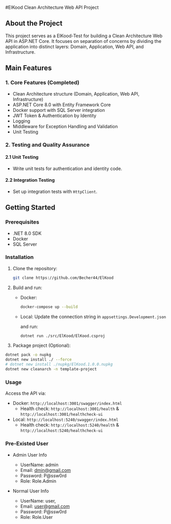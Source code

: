 #ElKood Clean Architecture Web API Project

## About the Project

This project serves as a ElKood-Test for building a Clean Architecture Web API in ASP.NET Core. It focuses on separation of concerns by dividing the application into distinct layers: Domain, Application, Web API, and Infrastructure.

## Main Features

### **1. Core Features (Completed)**

- Clean Architecture structure (Domain, Application, Web API, Infrastructure)
- ASP.NET Core 8.0 with Entity Framework Core
- Docker support with SQL Server integration
- JWT Token & Authentication by Identity
- Logging
- Middleware for Exception Handling and Validation
- Unit Testing

### **2. Testing and Quality Assurance**

#### **2.1 Unit Testing**

- Write unit tests for authentication and identity code.

#### **2.2 Integration Testing**

- Set up integration tests with `HttpClient`.


## Getting Started

### Prerequisites

- .NET 8.0 SDK
- Docker
- SQL Server

### Installation

1. Clone the repository:

    ```bash
    git clone https://github.com/Becher44/ElKood    
    ```

2. Build and run:

   - Docker:

     ```bash
     docker-compose up --build
     ```

   - Local: Update the connection string in `appsettings.Development.json`

     and run:

     ```bash
     dotnet run ./src/ElKood/ElKood.csproj
     ```

3. Package project (Optional):

```bash
dotnet pack -o nupkg
dotnet new install ./ --force
# dotnet new install ./nupkg/ElKood.1.0.0.nupkg
dotnet new cleanarch -n template-project
```

### Usage

Access the API via:

- Docker: `http://localhost:3001/swagger/index.html`
  - Health check: `http://localhost:3001/health` & `http://localhost:3001/healthcheck-ui`
- Local: `http://localhost:5240/swagger/index.html`
  - Health check: `http://localhost:5240/health` & `http://localhost:5240/healthcheck-ui`

### Pre-Existed User
- Admin User Info
  - UserName: admin
  - Email: dmin@gmail.com
  - Password: P@ssw0rd
  - Role: Role.Admin

- Normal User Info
  - UserName: user,
  - Email: user@gmail.com
  - Password: P@ssw0rd
  - Role:  Role.User
          